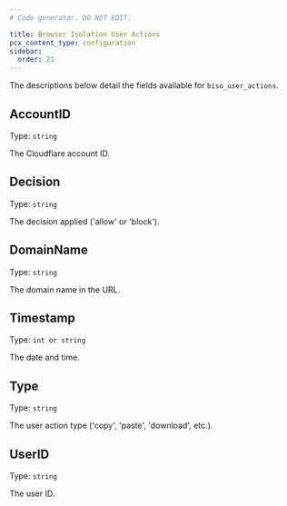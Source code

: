 ```yaml
---
# Code generator. DO NOT EDIT.

title: Browser Isolation User Actions
pcx_content_type: configuration
sidebar:
  order: 21
---
```


The descriptions below detail the fields available for `biso_user_actions`.

## AccountID

Type: `string`

The Cloudflare account ID.

## Decision

Type: `string`

The decision applied ('allow' or 'block').

## DomainName

Type: `string`

The domain name in the URL.

## Timestamp

Type: `int or string`

The date and time.

## Type

Type: `string`

The user action type ('copy', 'paste', 'download', etc.).

## UserID

Type: `string`

The user ID.
